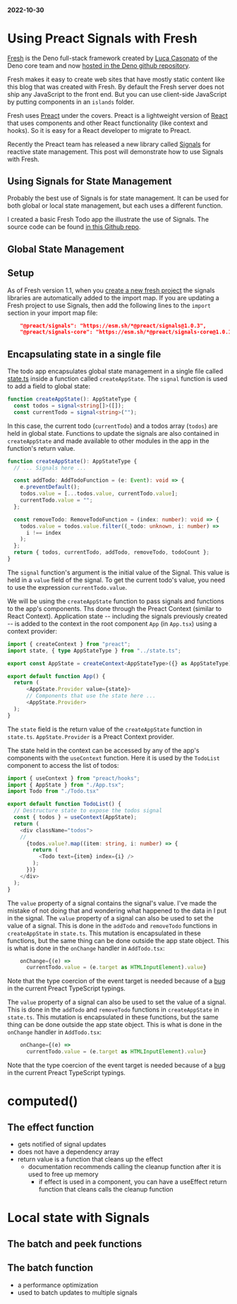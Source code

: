 #### 2022-10-30

# Using Preact Signals with Fresh

[Fresh](https://fresh.deno.dev) is the Deno full-stack framework created by [Luca Casonato](https://github.com/lucacasonato) of the Deno core team and now [hosted in the Deno github repository](https://github.com/denoland/fresh).

Fresh makes it easy to create web sites that have mostly static content like this blog that was created with Fresh. By default the Fresh server does not ship any JavaScript to the front end. But you can use client-side JavaScript by putting components in an `islands` folder.

Fresh uses [Preact](https://preactjs.com) under the covers. Preact is a lightweight version of [React](https://reactjs.org) that uses components and other React functionality (like context and hooks). So it is easy for a React developer to migrate to Preact.

Recently the Preact team has released a new library called [Signals](https://preactjs.com/blog/introducing-signals/) for reactive state management. This post will demonstrate how to use Signals with Fresh.

## Using Signals for State Management

Probably the best use of Signals is for state management. It can be used for both global or local state management, but each uses a different function.

I created a basic Fresh Todo app the illustrate the use of Signals. The source code can be found [in this Github repo](https://github.com/cdoremus/fresh-todo-signals).

## Global State Management

## Setup

As of Fresh version 1.1, when you [create a new fresh project](https://fresh.deno.dev/docs/getting-started/create-a-project) the signals libraries are automatically added to the import map.
If you are updating a Fresh project to use Signals, then add the following lines to the `import` section in your import map file:
```json
    "@preact/signals": "https://esm.sh/*@preact/signals@1.0.3",
    "@preact/signals-core": "https://esm.sh/*@preact/signals-core@1.0.1"

```

## Encapsulating state in a single file

The todo app encapsulates global state management in a single file called [state.ts](https://github.com/cdoremus/fresh-todo-signals/blob/main/state.ts) inside a function called `createAppState`. The `signal` function is used to add a field to global state:
```ts
function createAppState(): AppStateType {
  const todos = signal<string[]>([]);
  const currentTodo = signal<string>("");
```
In this case, the current todo (`currentTodo`) and a todos array (`todos`) are held in global state. Functions to update the signals are also contained in `createAppState` and made available to other modules in the app in the function's return value.
```ts
function createAppState(): AppStateType {
  // ... Signals here ...

  const addTodo: AddTodoFunction = (e: Event): void => {
    e.preventDefault();
    todos.value = [...todos.value, currentTodo.value];
    currentTodo.value = "";
  };

  const removeTodo: RemoveTodoFunction = (index: number): void => {
    todos.value = todos.value.filter((_todo: unknown, i: number) =>
      i !== index
    );
  };
  return { todos, currentTodo, addTodo, removeTodo, todoCount };
}
```

The `signal` function's argument is the initial value of the Signal. This value is held in a `value` field of the signal. To get the current todo's value, you need to use the expression  `currentTodo.value`.

We will be using the `createAppState` function to pass signals and functions to the app's components. Ths done through the Preact
Context (similar to React Context). Application state -- including the signals previously created -- is added to the context in the root component `App` (in `App.tsx`) using a context provider:
```ts
import { createContext } from "preact";
import state, { type AppStateType } from "../state.ts";

export const AppState = createContext<AppStateType>({} as AppStateType);

export default function App() {
  return (
      <AppState.Provider value={state}>
      // Components that use the state here ...
      <AppState.Provider>
  );
}
```
The `state` field is the return value of the `createAppState` function in `state.ts`. `AppState.Provider` is a Preact Context provider.

The state held in the context can be accessed by any of the app's components with the `useContext` function. Here it is used by the `TodoList` component to access the list of todos:

```ts
import { useContext } from "preact/hooks";
import { AppState } from "./App.tsx";
import Todo from "./Todo.tsx"

export default function TodoList() {
  // Destructure state to expose the todos signal
  const { todos } = useContext(AppState);
  return (
    <div className="todos">
    //
      {todos.value?.map((item: string, i: number) => {
        return (
          <Todo text={item} index={i} />
        );
      })}
    </div>
  );
}
```
The `value` property of a signal contains the signal's value. I've made the mistake of not doing that and wondering what happened to the data in I put in the signal.
The `value` property of a signal can also be used to set the value of a signal. This is done in the `addTodo` and `removeTodo` functions in `createAppState` in `state.ts`. This mutation is encapsulated in these functions, but the same thing can be done outside the app state object. This is what is done in the  `onChange` handler in `AddTodo.tsx`:
```ts
    onChange={(e) =>
      currentTodo.value = (e.target as HTMLInputElement).value}
```
Note that the type coercion of the event target is needed because of a [bug](https://github.com/preactjs/preact/issues/1930) in the current Preact TypeScript typings.

The `value` property of a signal can also be used to set the value of a signal. This is done in the `addTodo` and `removeTodo` functions in `createAppState` in `state.ts`. This mutation is encapsulated in these functions, but the same thing can be done outside the app state object. This is what is done in the  `onChange` handler in `AddTodo.tsx`:
```ts
    onChange={(e) =>
      currentTodo.value = (e.target as HTMLInputElement).value}
```
Note that the type coercion of the event target is needed because of a [bug](https://github.com/preactjs/preact/issues/1930) in the current Preact TypeScript typings.


# computed()


## The effect function
- gets notified of signal updates
- does not have a dependency array
- return value is a function that cleans
up the effect
  - documentation recommends calling the cleanup function after it is used to free up memory
    - if effect is used in a component, you can have a useEffect return function that cleans calls the cleanup function

# Local state with Signals

## The batch and peek functions

## The batch function
- a performance optimization
- used to batch updates to multiple signals


